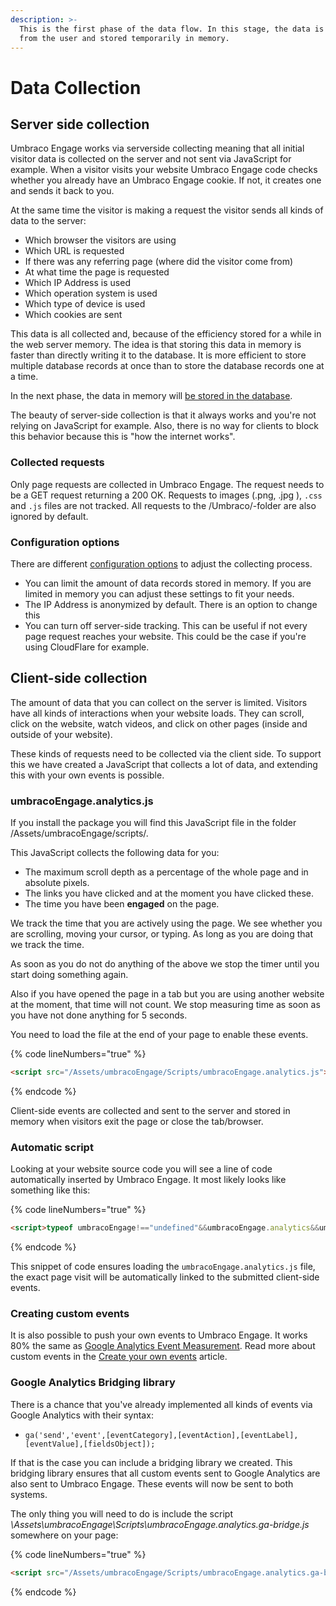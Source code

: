 ```yaml
---
description: >-
  This is the first phase of the data flow. In this stage, the data is collected
  from the user and stored temporarily in memory.
---
```


# Data Collection

## Server side collection

Umbraco Engage works via serverside collecting meaning that all initial visitor data is collected on the server and not sent via JavaScript for example. When a visitor visits your website Umbraco Engage code checks whether you already have an Umbraco Engage cookie. If not, it creates one and sends it back to you.

At the same time the visitor is making a request the visitor sends all kinds of data to the server:

* Which browser the visitors are using
* Which URL is requested
* If there was any referring page (where did the visitor come from)
* At what time the page is requested
* Which IP Address is used
* Which operation system is used
* Which type of device is used
* Which cookies are sent

This data is all collected and, because of the efficiency stored for a while in the web server memory. The idea is that storing this data in memory is faster than directly writing it to the database. It is more efficient to store multiple database records at once than to store the database records one at a time.

In the next phase, the data in memory will [be stored in the database](data-storage.md).

The beauty of server-side collection is that it always works and you're not relying on JavaScript for example. Also, there is no way for clients to block this behavior because this is "how the internet works".

### Collected requests

Only page requests are collected in Umbraco Engage. The request needs to be a GET request returning a 200 OK. Requests to images (.png, .jpg ), `.css` and `.js` files are not tracked. All requests to the /Umbraco/-folder are also ignored by default.

### Configuration options

There are different [configuration options](../../settings/configuration.md) to adjust the collecting process.

* You can limit the amount of data records stored in memory. If you are limited in memory you can adjust these settings to fit your needs.
* The IP Address is anonymized by default. There is an option to change this
* You can turn off server-side tracking. This can be useful if not every page request reaches your website. This could be the case if you're using CloudFlare for example.

## Client-side collection

The amount of data that you can collect on the server is limited. Visitors have all kinds of interactions when your website loads. They can scroll, click on the website, watch videos, and click on other pages (inside and outside of your website).

These kinds of requests need to be collected via the client side. To support this we have created a JavaScript that collects a lot of data, and extending this with your own events is possible.

### umbracoEngage.analytics.js

If you install the package you will find this JavaScript file in the folder /Assets/umbracoEngage/scripts/.

This JavaScript collects the following data for you:

* The maximum scroll depth as a percentage of the whole page and in absolute pixels.
* The links you have clicked and at the moment you have clicked these.
* The time you have been **engaged** on the page.

We track the time that you are actively using the page. We see whether you are scrolling, moving your cursor, or typing. As long as you are doing that we track the time.

As soon as you do not do anything of the above we stop the timer until you start doing something again.

Also if you have opened the page in a tab but you are using another website at the moment, that time will not count. We stop measuring time as soon as you have not done anything for 5 seconds.

You need to load the file at the end of your page to enable these events.

{% code lineNumbers="true" %}
```html
<script src="/Assets/umbracoEngage/Scripts/umbracoEngage.analytics.js"></script>
```
{% endcode %}

Client-side events are collected and sent to the server and stored in memory when visitors exit the page or close the tab/browser.

### Automatic script

Looking at your website source code you will see a line of code automatically inserted by Umbraco Engage. It most likely looks like something like this:

{% code lineNumbers="true" %}
```html
<script>typeof umbracoEngage!=="undefined"&&umbracoEngage.analytics&&umbracoEngage.analytics.init("XXXXXX-YYY-ZZZZ-1111-222222222")</script>
```
{% endcode %}

This snippet of code ensures loading the `umbracoEngage.analytics.js` file, the exact page visit will be automatically linked to the submitted client-side events.

### Creating custom events

It is also possible to push your own events to Umbraco Engage. It works 80% the same as [Google Analytics Event Measurement](https://developers.google.com/analytics/devguides/collection/analyticsjs/events). Read more about custom events in the [Create your own events](../../analytics/client-side-events-and-additional-javascript-files/create-your-own-events.md) article.

### Google Analytics Bridging library

There is a chance that you've already implemented all kinds of events via Google Analytics with their syntax:

* `ga('send','event',[eventCategory],[eventAction],[eventLabel],[eventValue],[fieldsObject]);`

If that is the case you can include a bridging library we created. This bridging library ensures that all custom events sent to Google Analytics are also sent to Umbraco Engage. These events will now be sent to both systems.

The only thing you will need to do is include the script _\Assets\umbracoEngage\Scripts\umbracoEngage.analytics.ga-bridge.js_ somewhere on your page:

{% code lineNumbers="true" %}
```html
<script src="/Assets/umbracoEngage/Scripts/umbracoEngage.analytics.ga-bridge.js"></script>
```
{% endcode %}
